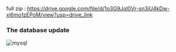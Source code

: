 full zip : https://drive.google.com/file/d/1o3G9Jql0Vr-sn3iU4kDw-xi6mo1zEPoM/view?usp=drive_link




### The database update 

![mysql](https://github.com/user-attachments/assets/eb429f76-bfb8-4fca-a945-95813fbec6c4)

